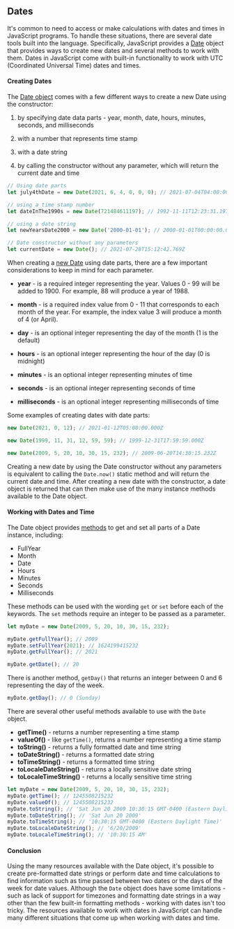 ## Dates

It's common to need to access or make calculations with dates and times in JavaScript programs. To handle these situations, there are several date tools built into the language. Specifically, JavaScript provides a [Date](https://developer.mozilla.org/en-US/docs/Web/JavaScript/Reference/Global_Objects/Date) object that provides ways to create new dates and several methods to work with them. Dates in JavaScript come with built-in functionality to work with UTC (Coordinated Universal Time) dates and times.

#### Creating Dates

The [Date object](https://developer.mozilla.org/en-US/docs/Web/JavaScript/Reference/Global_Objects/Date) comes with a few different ways to create a new Date using the constructor:

1. by specifying date data parts - year, month, date, hours, minutes, seconds, and milliseconds

2. with a number that represents time stamp

3. with a date string

4. by calling the constructor without any parameter, which will return the current date and time

```javascript
// Using date parts
let july4thDate = new Date(2021, 6, 4, 0, 0, 0); // 2021-07-04T04:00:00.000Z

// using a time stamp number
let dateInThe1990s = new Date(721484611197); // 1992-11-11T12:23:31.197Z

// using a date string
let newYearsDate2000 = new Date('2000-01-01'); // 2000-01-01T00:00:00.000Z

// Date constructor without any parameters
let currentDate = new Date(); // 2021-07-28T15:12:42.769Z
```

When creating a [new Date](https://developer.mozilla.org/en-US/docs/Web/JavaScript/Reference/Global_Objects/Date/Date) using date parts, there are a few important considerations to keep in mind for each parameter.

- **year** - is a required integer representing the year. Values 0 - 99 will be added to 1900. For example, 88 will produce a year of 1988.

- **month** - is a required index value from 0 - 11 that corresponds to each month of the year. For example, the index value 3 will produce a month of 4 (or April).

- **day** - is an optional integer representing the day of the month (1 is the default)

- **hours** - is an optional integer representing the hour of the day (0 is midnight)

- **minutes** - is an optional integer representing minutes of time

- **seconds** - is an optional integer representing seconds of time

- **milliseconds** - is an optional integer representing milliseconds of time

Some examples of creating dates with date parts:

```javascript
new Date(2021, 0, 12); // 2021-01-12T05:00:00.000Z

new Date(1999, 11, 31, 12, 59, 59); // 1999-12-31T17:59:59.000Z

new Date(2009, 5, 20, 10, 30, 15, 232); // 2009-06-20T14:30:15.232Z
```

Creating a new date by using the Date constructor without any parameters is equivalent to calling the `Date.now()` static method and will return the current date and time. After creating a new date with the constructor, a date object is returned that can then make use of the many instance methods available to the Date object.

#### Working with Dates and Time

The Date object provides [methods](https://developer.mozilla.org/en-US/docs/Web/JavaScript/Reference/Global_Objects/Date#instance_methods) to get and set all parts of a Date instance, including:

- FullYear
- Month
- Date
- Hours
- Minutes
- Seconds
- Milliseconds

These methods can be used with the wording `get` or `set` before each of the keywords. The `set` methods require an integer to be passed as a parameter.

```javascript
let myDate = new Date(2009, 5, 20, 10, 30, 15, 232);

myDate.getFullYear(); // 2009
myDate.setFullYear(2021); // 1624199415232
myDate.getFullYear(); // 2021

myDate.getDate(); // 20
```

There is another method, `getDay()` that returns an integer between 0 and 6 representing the day of the week.

```javascript
myDate.getDay(); // 0 (Sunday)
```

There are several other useful methods available to use with the `Date` object.

- **getTime()** - returns a number representing a time stamp
- **valueOf()** - like `getTime()`, returns a number representing a time stamp
- **toString()** - returns a fully formatted date and time string
- **toDateString()** - returns a formatted date string
- **toTimeString()** - returns a formatted time string
- **toLocaleDateString()** - returns a locally sensitive date string
- **toLocaleTimeString()** - returns a locally sensitive time string

```javascript
let myDate = new Date(2009, 5, 20, 10, 30, 15, 232);
myDate.getTime(); // 1245508215232
myDate.valueOf(); // 1245508215232
myDate.toString(); // 'Sat Jun 20 2009 10:30:15 GMT-0400 (Eastern Daylight Time)'
myDate.toDateString(); // 'Sat Jun 20 2009'
myDate.toTimeString(); // '10:30:15 GMT-0400 (Eastern Daylight Time)'
myDate.toLocaleDateString(); // '6/20/2009'
myDate.toLocaleTimeString(); // '10:30:15 AM'
```

#### Conclusion

Using the many resources available with the Date object, it's possible to create pre-formatted date strings or perform date and time calculations to find information such as time passed between two dates or the days of the week for date values. Although the `Date` object does have some limitations - such as lack of support for timezones and formatting date strings in a way other than the few built-in formatting methods - working with dates isn't too tricky. The resources available to work with dates in JavaScript can handle many different situations that come up when working with dates and time.
